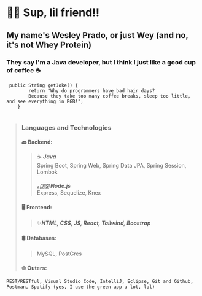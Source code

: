 # 🙋‍♂️ Sup, lil friend!!

## My name's Wesley Prado, or just Wey (and no, it's not Whey Protein)
### They say I'm a Java developer, but I think I just like a good cup of coffee ☕


```
 public String getJoke() {
        return "Why do programmers have bad hair days?
        Because they take too many coffee breaks, sleep too little, and see everything in RGB!";
    }
    
```
> ### Languages and Technologies
>
>#### 🔙 **Backend**: <br>
  >>☕ ***Java***  <br>
     Spring Boot, Spring Web, Spring Data JPA, Spring Session, Lombok 
     <br>
     <br>
    ***｡🇯‌🇸‌ Node.js*** <br>
     Express, Sequelize, Knex
>  >
>#### 🖥️ **Frontend**: <br>
  >>✨***HTML, CSS, JS, React, Tailwind, Boostrap***  <br>
>
>#### 🛢️ **Databases**: <br>
   >> MySQL, PostGres
>
>#### 🌐 **Outers**: <br>
    REST/RESTful, Visual Studio Code, IntelliJ, Eclipse, Git and Github, Postman, Spotify (yes, I use the green app a lot, lol)
